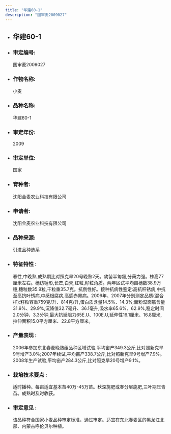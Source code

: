 ```yaml
---
title: "华建60-1"
description: "国审麦2009027"
---
```

* ## 华建60-1
* ###  审定编号:  
   国审麦2009027

*  ### 作物名称:  
   小麦

*   ###  品种名称: 
    华建60-1

*   ### 审定年份: 
    2009

*   ### 审定单位:  
    国家

*   ### 育种者:  
    沈阳金麦农业科技有限公司

*   ### 申请者:  
    沈阳金麦农业科技有限公司

*   ### 品种来源:  
    引进品种选系

*   ### 特征特性 : 
    春性,中晚熟,成熟期比对照克旱20号晚熟2天。幼苗半匍匐,分蘖力强。株高77厘米左右。穗纺锤形,长芒,白壳,红粒,籽粒角质。两年区试平均亩穗数38.9万穗,穗粒数35.9粒,千粒重35.7克。抗倒性好。接种抗病性鉴定:高抗秆锈病,中抗至高抗叶锈病,中感根腐病,高感赤霉病。2006年、2007年分别测定品质(混合样):籽粒容重759克/升、814克/升,蛋白质含量14.5%、14.3%;面粉湿面筋含量31.9%、29.9%,沉降值32.7毫升、36.1毫升,吸水率65.6%、62.9%,稳定时间2.0分钟、3.3分钟,最大抗延阻力65E.U、100E.U,延伸性16.1厘米、16.8厘米,拉伸面积15.0平方厘米、22.8平方厘米。 

*   ### 产量表现 : 
    2006年参加东北春麦晚熟组品种区域试验,平均亩产349.3公斤,比对照新克旱9号增产3.0%;2007年续试,平均亩产338.7公斤,比对照新克旱9号增产7.9%。2008年生产试验,平均亩产284.3公斤,比对照克旱20号增产9.1%。 

*   ### 栽培技术要点 : 
    适时播种。每亩适宜基本苗40万-45万苗。秋深施肥或春分层施肥,三叶期压青苗。成熟时及时收获。 

*   ### 审定意见 : 
    该品种符合国家小麦品种审定标准，通过审定。适宜在东北春麦区的黑龙江北部、内蒙古呼伦贝尔种植。


